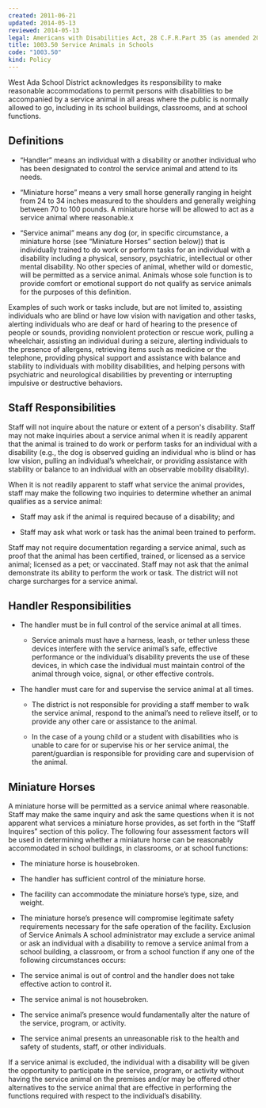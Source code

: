 ```yaml
---
created: 2011-06-21
updated: 2014-05-13
reviewed: 2014-05-13
legal: Americans with Disabilities Act, 28 C.F.R.Part 35 (as amended 2010) Section 504 of the Rehabilitation Act of 1973, 29 U.S.C. 794
title: 1003.50 Service Animals in Schools
code: "1003.50"
kind: Policy
---
```


West Ada School District acknowledges its responsibility to make reasonable accommodations to permit persons with disabilities to be accompanied by a service animal in all areas where the public is normally allowed to go, including in its school buildings, classrooms, and at school functions.

## Definitions

- “Handler” means an individual with a disability or another individual who has been designated to control the service animal and attend to its needs.

- “Miniature horse” means a very small horse generally ranging in height from 24 to 34 inches measured to the shoulders and generally weighing between 70 to 100 pounds. A miniature horse will be allowed to act as a service animal where reasonable.x

- “Service animal” means any dog (or, in specific circumstance, a miniature horse (see “Miniature Horses” section below)) that is individually trained to do work or perform tasks for an individual with a disability including a physical, sensory, psychiatric, intellectual or other mental disability. No other species of animal, whether wild or domestic, will be permitted as a service animal. Animals whose sole function is to provide comfort or emotional support do not qualify as service animals for the purposes of this definition.

Examples of such work or tasks include, but are not limited to, assisting individuals who are blind or have low vision with navigation and other tasks, alerting individuals who are deaf or hard of hearing to the presence of people or sounds, providing nonviolent protection or rescue work, pulling a wheelchair, assisting an individual during a seizure, alerting individuals to the presence of allergens, retrieving items such as medicine or the telephone, providing physical support and assistance with balance and stability to individuals with mobility disabilities, and helping persons with psychiatric and neurological disabilities by preventing or interrupting impulsive or destructive behaviors.

## Staff Responsibilities

Staff will not inquire about the nature or extent of a person's disability. Staff may not make inquiries about a service animal when it is readily apparent that the animal is trained to do work or perform tasks for an individual with a disability (e.g., the dog is observed guiding an individual who is blind or has low vision, pulling an individual’s wheelchair, or providing assistance with stability or balance to an individual with an observable mobility disability).

When it is not readily apparent to staff what service the animal provides, staff may make the following two inquiries to determine whether an animal qualifies as a service animal:

- Staff may ask if the animal is required because of a disability; and

- Staff may ask what work or task has the animal been trained to perform.

Staff may not require documentation regarding a service animal, such as proof that the animal has been certified, trained, or licensed as a service animal; licensed as a pet; or vaccinated. Staff may not ask that the animal demonstrate its ability to perform the work or task. The district will not charge surcharges for a service animal.

## Handler Responsibilities

- The handler must be in full control of the service animal at all times.

    - Service animals must have a harness, leash, or tether unless these devices interfere with the service animal’s safe, effective performance or the individual’s disability prevents the use of these devices, in which case the individual must maintain control of the animal through voice, signal, or other effective controls.

- The handler must care for and supervise the service animal at all times.

    - The district is not responsible for providing a staff member to walk the service animal, respond to the animal’s need to relieve itself, or to provide any other care or assistance to the animal.

    - In the case of a young child or a student with disabilities who is unable to care for or supervise his or her service animal, the parent/guardian is responsible for providing care and supervision of the animal.

## Miniature Horses

A miniature horse will be permitted as a service animal where reasonable. Staff may make the same inquiry and ask the same questions when it is not apparent what services a miniature horse provides, as set forth in the “Staff Inquires” section of this policy. The following four assessment factors will be used in determining whether a miniature horse can be reasonably accommodated in school buildings, in classrooms, or at school functions:

- The miniature horse is housebroken.

- The handler has sufficient control of the miniature horse.

- The facility can accommodate the miniature horse’s type, size, and weight.

- The miniature horse’s presence will compromise legitimate safety requirements necessary for the safe operation of the facility. Exclusion of Service Animals A school administrator may exclude a service animal or ask an individual with a disability to remove a service animal from a school building, a classroom, or from a school function if any one of the following circumstances occurs:

- The service animal is out of control and the handler does not take effective action to control it.

- The service animal is not housebroken.

- The service animal’s presence would fundamentally alter the nature of the service, program, or activity.

- The service animal presents an unreasonable risk to the health and safety of students, staff, or other individuals.

If a service animal is excluded, the individual with a disability will be given the opportunity to participate in the service, program, or activity without having the service animal on the premises and/or may be offered other alternatives to the service animal that are effective in performing the functions required with respect to the individual’s disability.

